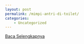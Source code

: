 ```yaml
---
layout: post
permalink: /mimpi-antri-di-toilet/
categories:
    - Uncategorized
---
```


[Baca Selengkapnya](/01)